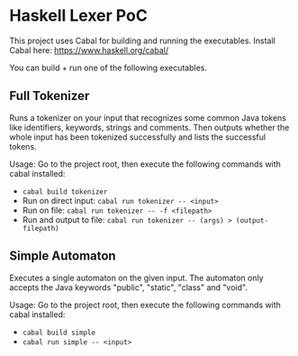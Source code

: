 # Haskell Lexer PoC
This project uses Cabal for building and running the executables.
Install Cabal here: https://www.haskell.org/cabal/

You can build + run one of the following executables.

## Full Tokenizer
Runs a tokenizer on your input that recognizes some common Java tokens like identifiers, keywords, strings and comments.
Then outputs whether the whole input has been tokenized successfully and lists the successful tokens.

Usage:
Go to the project root, then execute the following commands with cabal installed:
- `cabal build tokenizer`
- Run on direct input: `cabal run tokenizer -- <input>`
- Run on file: `cabal run tokenizer -- -f <filepath>`
- Run and output to file: `cabal run tokenizer -- (args) > (output-filepath)`

## Simple Automaton
Executes a single automaton on the given input.
The automaton only accepts the Java keywords "public", "static", "class" and "void".

Usage:
Go to the project root, then execute the following commands with cabal installed:
- `cabal build simple`
- `cabal run simple -- <input>`
